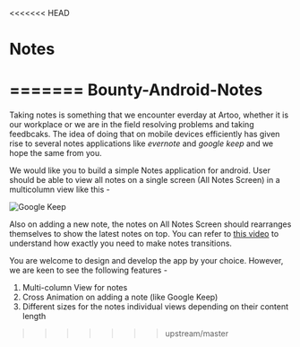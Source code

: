<<<<<<< HEAD
# Notes
=======
Bounty-Android-Notes
====================

Taking notes is something that we encounter everday at Artoo, whether it is our workplace or we are in the field resolving problems and taking feedbcaks. The idea of doing that on mobile devices efficiently has given rise to several notes applications like _evernote_ and _google keep_ and we hope the same from you.

We would like you to build a simple Notes application for android. User should be able to view all notes on a single screen (All Notes Screen) in a multicolumn view like this -

![Google Keep](http://i.stack.imgur.com/80BHe.png "Multicolumn View")

Also on adding a new note, the notes on All Notes Screen should rearranges themselves to show the latest notes on top. You can refer to [this video](http://artoogithubdocs.s3.amazonaws.com/bounty/keep2.gif) to understand how exactly you need to make notes transitions.

You are welcome to design and develop the app by your choice. However, we are keen to see the following features - 

1. Multi-column View for notes
2. Cross Animation on adding a note (like Google Keep)
3. Different sizes for the notes individual views depending on their content length
>>>>>>> upstream/master
